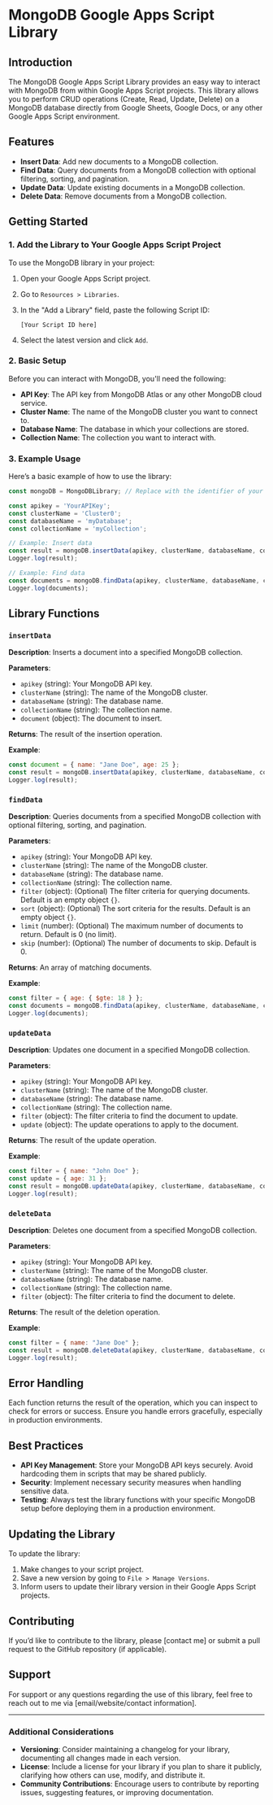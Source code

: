 
# MongoDB Google Apps Script Library

## Introduction

The MongoDB Google Apps Script Library provides an easy way to interact with MongoDB from within Google Apps Script projects. This library allows you to perform CRUD operations (Create, Read, Update, Delete) on a MongoDB database directly from Google Sheets, Google Docs, or any other Google Apps Script environment.

## Features

- **Insert Data**: Add new documents to a MongoDB collection.
- **Find Data**: Query documents from a MongoDB collection with optional filtering, sorting, and pagination.
- **Update Data**: Update existing documents in a MongoDB collection.
- **Delete Data**: Remove documents from a MongoDB collection.

## Getting Started

### 1. Add the Library to Your Google Apps Script Project

To use the MongoDB library in your project:

1. Open your Google Apps Script project.
2. Go to `Resources > Libraries`.
3. In the "Add a Library" field, paste the following Script ID:

   ```
   [Your Script ID here]
   ```

4. Select the latest version and click `Add`.

### 2. Basic Setup

Before you can interact with MongoDB, you'll need the following:

- **API Key**: The API key from MongoDB Atlas or any other MongoDB cloud service.
- **Cluster Name**: The name of the MongoDB cluster you want to connect to.
- **Database Name**: The database in which your collections are stored.
- **Collection Name**: The collection you want to interact with.

### 3. Example Usage

Here’s a basic example of how to use the library:

```javascript
const mongoDB = MongoDBLibrary; // Replace with the identifier of your library

const apikey = 'YourAPIKey';
const clusterName = 'Cluster0';
const databaseName = 'myDatabase';
const collectionName = 'myCollection';

// Example: Insert data
const result = mongoDB.insertData(apikey, clusterName, databaseName, collectionName, { name: "John Doe", age: 30 });
Logger.log(result);

// Example: Find data
const documents = mongoDB.findData(apikey, clusterName, databaseName, collectionName, { name: "John Doe" });
Logger.log(documents);
```

## Library Functions

### `insertData`

**Description**: Inserts a document into a specified MongoDB collection.

**Parameters**:

- `apikey` (string): Your MongoDB API key.
- `clusterName` (string): The name of the MongoDB cluster.
- `databaseName` (string): The database name.
- `collectionName` (string): The collection name.
- `document` (object): The document to insert.

**Returns**: The result of the insertion operation.

**Example**:
```javascript
const document = { name: "Jane Doe", age: 25 };
const result = mongoDB.insertData(apikey, clusterName, databaseName, collectionName, document);
Logger.log(result);
```

### `findData`

**Description**: Queries documents from a specified MongoDB collection with optional filtering, sorting, and pagination.

**Parameters**:

- `apikey` (string): Your MongoDB API key.
- `clusterName` (string): The name of the MongoDB cluster.
- `databaseName` (string): The database name.
- `collectionName` (string): The collection name.
- `filter` (object): (Optional) The filter criteria for querying documents. Default is an empty object `{}`.
- `sort` (object): (Optional) The sort criteria for the results. Default is an empty object `{}`.
- `limit` (number): (Optional) The maximum number of documents to return. Default is 0 (no limit).
- `skip` (number): (Optional) The number of documents to skip. Default is 0.

**Returns**: An array of matching documents.

**Example**:
```javascript
const filter = { age: { $gte: 18 } };
const documents = mongoDB.findData(apikey, clusterName, databaseName, collectionName, filter);
Logger.log(documents);
```

### `updateData`

**Description**: Updates one document in a specified MongoDB collection.

**Parameters**:

- `apikey` (string): Your MongoDB API key.
- `clusterName` (string): The name of the MongoDB cluster.
- `databaseName` (string): The database name.
- `collectionName` (string): The collection name.
- `filter` (object): The filter criteria to find the document to update.
- `update` (object): The update operations to apply to the document.

**Returns**: The result of the update operation.

**Example**:
```javascript
const filter = { name: "John Doe" };
const update = { age: 31 };
const result = mongoDB.updateData(apikey, clusterName, databaseName, collectionName, filter, update);
Logger.log(result);
```

### `deleteData`

**Description**: Deletes one document from a specified MongoDB collection.

**Parameters**:

- `apikey` (string): Your MongoDB API key.
- `clusterName` (string): The name of the MongoDB cluster.
- `databaseName` (string): The database name.
- `collectionName` (string): The collection name.
- `filter` (object): The filter criteria to find the document to delete.

**Returns**: The result of the deletion operation.

**Example**:
```javascript
const filter = { name: "Jane Doe" };
const result = mongoDB.deleteData(apikey, clusterName, databaseName, collectionName, filter);
Logger.log(result);
```

## Error Handling

Each function returns the result of the operation, which you can inspect to check for errors or success. Ensure you handle errors gracefully, especially in production environments.

## Best Practices

- **API Key Management**: Store your MongoDB API keys securely. Avoid hardcoding them in scripts that may be shared publicly.
- **Security**: Implement necessary security measures when handling sensitive data.
- **Testing**: Always test the library functions with your specific MongoDB setup before deploying them in a production environment.

## Updating the Library

To update the library:

1. Make changes to your script project.
2. Save a new version by going to `File > Manage Versions`.
3. Inform users to update their library version in their Google Apps Script projects.

## Contributing

If you’d like to contribute to the library, please [contact me] or submit a pull request to the GitHub repository (if applicable).

## Support

For support or any questions regarding the use of this library, feel free to reach out to me via [email/website/contact information].

---

### Additional Considerations

- **Versioning**: Consider maintaining a changelog for your library, documenting all changes made in each version.
- **License**: Include a license for your library if you plan to share it publicly, clarifying how others can use, modify, and distribute it.
- **Community Contributions**: Encourage users to contribute by reporting issues, suggesting features, or improving documentation.

